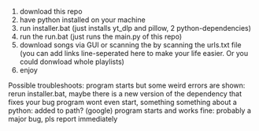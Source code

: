 1) download this repo
2) have python installed on your machine
3) run installer.bat (just installs yt_dlp and pillow, 2 python-dependencies)
4) run the run.bat (just runs the main.py of this repo)
5) download songs via GUI or scanning the by scanning the urls.txt file (you can add links line-seperated here to make your life easier. Or you could donwload whole playlists)
6) enjoy

Possible troubleshoots: 
program starts but some weird errors are shown: rerun installer.bat, maybe there is a new version of the dependency that fixes your bug
program wont even start, something something about a python: added to path? (google)
program starts and works fine: probably a major bug, pls report immediately
